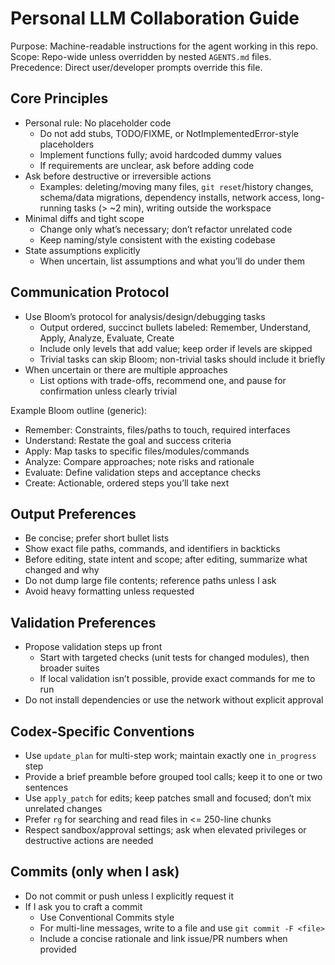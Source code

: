 # Personal LLM Collaboration Guide

Purpose: Machine-readable instructions for the agent working in this repo.
Scope: Repo-wide unless overridden by nested `AGENTS.md` files.
Precedence: Direct user/developer prompts override this file.

## Core Principles

- Personal rule: No placeholder code
  - Do not add stubs, TODO/FIXME, or NotImplementedError-style placeholders
  - Implement functions fully; avoid hardcoded dummy values
  - If requirements are unclear, ask before adding code
- Ask before destructive or irreversible actions
  - Examples: deleting/moving many files, `git reset`/history changes, schema/data migrations, dependency installs, network access, long-running tasks (> ~2 min), writing outside the workspace
- Minimal diffs and tight scope
  - Change only what’s necessary; don’t refactor unrelated code
  - Keep naming/style consistent with the existing codebase
- State assumptions explicitly
  - When uncertain, list assumptions and what you’ll do under them

## Communication Protocol

- Use Bloom’s protocol for analysis/design/debugging tasks
  - Output ordered, succinct bullets labeled: Remember, Understand, Apply, Analyze, Evaluate, Create
  - Include only levels that add value; keep order if levels are skipped
  - Trivial tasks can skip Bloom; non-trivial tasks should include it briefly
- When uncertain or there are multiple approaches
  - List options with trade-offs, recommend one, and pause for confirmation unless clearly trivial

Example Bloom outline (generic):

- Remember: Constraints, files/paths to touch, required interfaces
- Understand: Restate the goal and success criteria
- Apply: Map tasks to specific files/modules/commands
- Analyze: Compare approaches; note risks and rationale
- Evaluate: Define validation steps and acceptance checks
- Create: Actionable, ordered steps you’ll take next

## Output Preferences

- Be concise; prefer short bullet lists
- Show exact file paths, commands, and identifiers in backticks
- Before editing, state intent and scope; after editing, summarize what changed and why
- Do not dump large file contents; reference paths unless I ask
- Avoid heavy formatting unless requested

## Validation Preferences

- Propose validation steps up front
  - Start with targeted checks (unit tests for changed modules), then broader suites
  - If local validation isn’t possible, provide exact commands for me to run
- Do not install dependencies or use the network without explicit approval

## Codex-Specific Conventions

- Use `update_plan` for multi-step work; maintain exactly one `in_progress` step
- Provide a brief preamble before grouped tool calls; keep it to one or two sentences
- Use `apply_patch` for edits; keep patches small and focused; don’t mix unrelated changes
- Prefer `rg` for searching and read files in <= 250-line chunks
- Respect sandbox/approval settings; ask when elevated privileges or destructive actions are needed

## Commits (only when I ask)

- Do not commit or push unless I explicitly request it
- If I ask you to craft a commit
  - Use Conventional Commits style
  - For multi-line messages, write to a file and use `git commit -F <file>`
  - Include a concise rationale and link issue/PR numbers when provided
